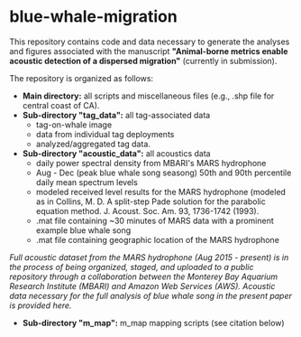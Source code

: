 # blue-whale-migration

This repository contains code and data necessary to generate the analyses and figures associated with the manuscript **"Animal-borne metrics enable acoustic detection of a dispersed migration"** (currently in submission).

The repository is organized as follows:
* **Main directory:** all scripts and miscellaneous files (e.g., .shp file for central coast of CA).
* **Sub-directory "tag_data":** all tag-associated data 
  * tag-on-whale image 
  * data from individual tag deployments
  * analyzed/aggregated tag data.
* **Sub-directory "acoustic_data":** all acoustics data 
  * daily power spectral density from MBARI's MARS hydrophone 
  * Aug - Dec (peak blue whale song seasong) 50th and 90th percentile daily mean spectrum levels
  * modeled received level results for the MARS hydrophone (modeled as in Collins, M. D. A split-step Pade solution for the parabolic equation method. J. Acoust. Soc. Am. 93, 1736-1742 (1993). 
  * .mat file containing ~30 minutes of MARS data with a prominent example blue whale song
  * .mat file containing geographic location of the MARS hydrophone
  
*Full acoustic dataset from the MARS hydrophone (Aug 2015 - present) is in the process of being organized, staged, and uploaded to a public repository through a collaboration between the Monterey Bay Aquarium Research Institute (MBARI) and Amazon Web Services (AWS). Acoustic data necessary for the full analysis of blue whale song in the present paper is provided here.*

* **Sub-directory "m_map":** m_map mapping scripts (see citation below)



  
